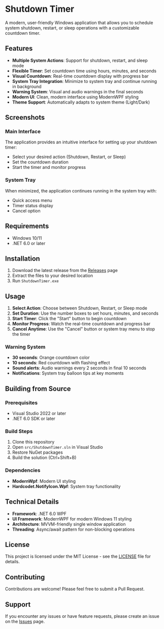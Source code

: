 # Shutdown Timer

A modern, user-friendly Windows application that allows you to schedule system shutdown, restart, or sleep operations with a customizable countdown timer.

## Features

- **Multiple System Actions**: Support for shutdown, restart, and sleep mode
- **Flexible Timer**: Set countdown time using hours, minutes, and seconds
- **Visual Countdown**: Real-time countdown display with progress bar
- **System Tray Integration**: Minimize to system tray and continue running in background
- **Warning System**: Visual and audio warnings in the final seconds
- **Modern UI**: Clean, modern interface using ModernWPF styling
- **Theme Support**: Automatically adapts to system theme (Light/Dark)

## Screenshots

### Main Interface
The application provides an intuitive interface for setting up your shutdown timer:

- Select your desired action (Shutdown, Restart, or Sleep)
- Set the countdown duration
- Start the timer and monitor progress

### System Tray
When minimized, the application continues running in the system tray with:
- Quick access menu
- Timer status display
- Cancel option

## Requirements

- Windows 10/11
- .NET 6.0 or later

## Installation

1. Download the latest release from the [Releases](../../releases) page
2. Extract the files to your desired location
3. Run `ShutdownTimer.exe`

## Usage

1. **Select Action**: Choose between Shutdown, Restart, or Sleep mode
2. **Set Duration**: Use the number boxes to set hours, minutes, and seconds
3. **Start Timer**: Click the "Start" button to begin countdown
4. **Monitor Progress**: Watch the real-time countdown and progress bar
5. **Cancel Anytime**: Use the "Cancel" button or system tray menu to stop the timer

### Warning System

- **30 seconds**: Orange countdown color
- **10 seconds**: Red countdown with flashing effect
- **Sound alerts**: Audio warnings every 2 seconds in final 10 seconds
- **Notifications**: System tray balloon tips at key moments

## Building from Source

### Prerequisites
- Visual Studio 2022 or later
- .NET 6.0 SDK or later

### Build Steps
1. Clone this repository
2. Open `src/ShutdownTimer.sln` in Visual Studio
3. Restore NuGet packages
4. Build the solution (Ctrl+Shift+B)

### Dependencies
- **ModernWpf**: Modern UI styling
- **Hardcodet.NotifyIcon.Wpf**: System tray functionality

## Technical Details

- **Framework**: .NET 6.0 WPF
- **UI Framework**: ModernWPF for modern Windows 11 styling
- **Architecture**: MVVM-friendly single window application
- **Threading**: Async/await pattern for non-blocking operations

## License

This project is licensed under the MIT License - see the [LICENSE](LICENSE) file for details.

## Contributing

Contributions are welcome! Please feel free to submit a Pull Request.

## Support

If you encounter any issues or have feature requests, please create an issue on the [Issues](../../issues) page.